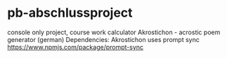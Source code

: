 # pb-abschlussproject
console only project, course work
calculator 
Akrostichon - acrostic poem generator (german)
Dependencies: Akrostichon uses prompt sync https://www.npmjs.com/package/prompt-sync
